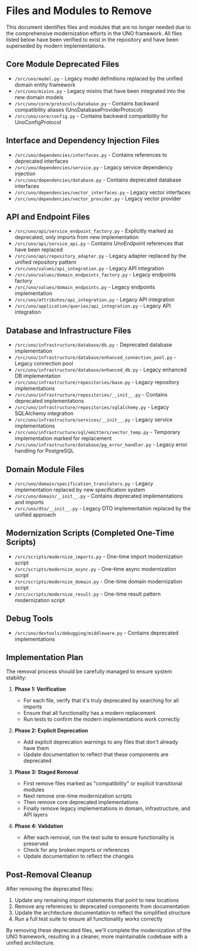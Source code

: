 # Files and Modules to Remove

This document identifies files and modules that are no longer needed due to the comprehensive modernization efforts in the UNO framework. All files listed below have been verified to exist in the repository and have been superseded by modern implementations.

## Core Module Deprecated Files

- `/src/uno/model.py` - Legacy model definitions replaced by the unified domain entity framework
- `/src/uno/mixins.py` - Legacy mixins that have been integrated into the new domain models
- `/src/uno/core/protocols/database.py` - Contains backward compatibility aliases (UnoDatabaseProviderProtocol)
- `/src/uno/core/config.py` - Contains backward compatibility for UnoConfigProtocol

## Interface and Dependency Injection Files

- `/src/uno/dependencies/interfaces.py` - Contains references to deprecated interfaces
- `/src/uno/dependencies/service.py` - Legacy service dependency injection
- `/src/uno/dependencies/database.py` - Contains deprecated database interfaces
- `/src/uno/dependencies/vector_interfaces.py` - Legacy vector interfaces
- `/src/uno/dependencies/vector_provider.py` - Legacy vector provider

## API and Endpoint Files

- `/src/uno/api/service_endpoint_factory.py` - Explicitly marked as deprecated, only imports from new implementation
- `/src/uno/api/service_api.py` - Contains UnoEndpoint references that have been replaced
- `/src/uno/api/repository_adapter.py` - Legacy adapter replaced by the unified repository pattern
- `/src/uno/values/api_integration.py` - Legacy API integration
- `/src/uno/values/domain_endpoints_factory.py` - Legacy endpoints factory
- `/src/uno/values/domain_endpoints.py` - Legacy endpoints implementation
- `/src/uno/attributes/api_integration.py` - Legacy API integration
- `/src/uno/application/queries/api_integration.py` - Legacy API integration

## Database and Infrastructure Files

- `/src/uno/infrastructure/database/db.py` - Deprecated database implementation
- `/src/uno/infrastructure/database/enhanced_connection_pool.py` - Legacy connection pool
- `/src/uno/infrastructure/database/enhanced_db.py` - Legacy enhanced DB implementation
- `/src/uno/infrastructure/repositories/base.py` - Legacy repository implementations
- `/src/uno/infrastructure/repositories/__init__.py` - Contains deprecated implementations
- `/src/uno/infrastructure/repositories/sqlalchemy.py` - Legacy SQLAlchemy integration
- `/src/uno/infrastructure/services/__init__.py` - Legacy service implementations
- `/src/uno/infrastructure/sql/emitters/vector_temp.py` - Temporary implementation marked for replacement
- `/src/uno/infrastructure/database/pg_error_handler.py` - Legacy error handling for PostgreSQL

## Domain Module Files

- `/src/uno/domain/specification_translators.py` - Legacy implementation replaced by new specification system
- `/src/uno/domain/__init__.py` - Contains deprecated implementations and imports
- `/src/uno/dto/__init__.py` - Legacy DTO implementation replaced by the unified approach

## Modernization Scripts (Completed One-Time Scripts)

- `/src/scripts/modernize_imports.py` - One-time import modernization script
- `/src/scripts/modernize_async.py` - One-time async modernization script
- `/src/scripts/modernize_domain.py` - One-time domain modernization script
- `/src/scripts/modernize_result.py` - One-time result pattern modernization script

## Debug Tools

- `/src/uno/devtools/debugging/middleware.py` - Contains deprecated implementations

## Implementation Plan

The removal process should be carefully managed to ensure system stability:

1. **Phase 1: Verification**
   - For each file, verify that it's truly deprecated by searching for all imports
   - Ensure that all functionality has a modern replacement
   - Run tests to confirm the modern implementations work correctly

2. **Phase 2: Explicit Deprecation**
   - Add explicit deprecation warnings to any files that don't already have them
   - Update documentation to reflect that these components are deprecated

3. **Phase 3: Staged Removal**
   - First remove files marked as "compatibility" or explicit transitional modules
   - Next remove one-time modernization scripts
   - Then remove core deprecated implementations
   - Finally remove legacy implementations in domain, infrastructure, and API layers

4. **Phase 4: Validation**
   - After each removal, run the test suite to ensure functionality is preserved
   - Check for any broken imports or references
   - Update documentation to reflect the changes

## Post-Removal Cleanup

After removing the deprecated files:

1. Update any remaining import statements that point to new locations
2. Remove any references to deprecated components from documentation
3. Update the architecture documentation to reflect the simplified structure
4. Run a full test suite to ensure all functionality works correctly

By removing these deprecated files, we'll complete the modernization of the UNO framework, resulting in a cleaner, more maintainable codebase with a unified architecture.